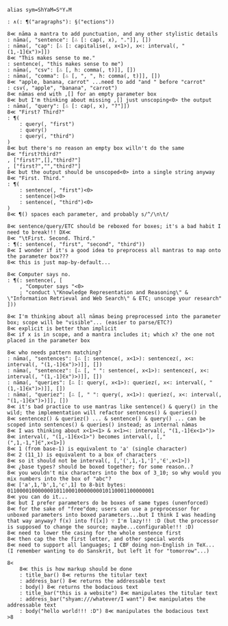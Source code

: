 `alias sym=ShYaM=SᴴYₐM`

	: ∧(: ¶("aragraphs"): §("ections"))

	8≪ nāma a mantra to add punctuation, and any other stylistic details
	: nāma(, "sentence": [∴ [: cap(, x), "."]], [])
	: nāma(, "cap": [∴ [: capitalise(, x<1>), x<: interval(, "(1,-1]∈x")>]])
	8≪ "This makes sense to me."
	: sentence(, "this makes sense to me")
	: nāma(, "csv": [∴ [, h: comma(, t)]], [])
	: nāma(, "comma": [∴ [, ", ", h: comma(, t)]], [])
	8≪ "apple, banana, carrot" ...need to add "and " before "carrot"
	: csv(, "apple", "banana", "carrot")
	8≪ nāmas end with ,[] for an empty parameter box
	8≪ but I'm thinking about missing ,[] just unscoping<0> the output
	: nāma(, "query": [∴ [: cap(, x), "?"]])
	8≪ "First? Third?"
	: ¶(
		: query(, "first")
		: query()
		: query(, "third")
	)
	8≪ but there's no reason an empty box willn't do the same
	8≪ "first?third?"
	, ["first?",[],"third?"]
	, ["first?","","third?"]
	8≪ but the output should be unscoped<0> into a single string anyway
	8≪ "First. Third."	
	: ¶(
		: sentence(, "first")<0>
		: sentence()<0>
		: sentence(, "third")<0>
	)
	8≪ ¶() spaces each parameter, and probably s/^/\n\t/
	
	8≪ sentence/query/ETC should be reboxed for boxes; it's a bad habit I need to break!!! DX≪
	8≪ "\tFirst. Second. Third."
	: ¶(: sentence(, "first", "second", "third"))
	8≪ I wonder if it's a good idea to preprocess all mantras to map onto the parameter box???
	8≪ this is just map-by-default...
	
	8≪ Computer says no.
	: ¶(: sentence(, [
		, "Computer says "<0>
		; "conduct \"Knowledge Representation and Reasoning\" & \"Information Retrieval and Web Search\" & ETC; unscope your research"
	]))
	
	8≪ I'm thinking about all nāmas being preprocessed into the parameter box; scope will be "visible"... (easier to parse/ETC?)
	8≪ explicit is better than implicit
	8≪ if x is in scope, and a mantra includes it; which x? the one not placed in the parameter box

	8≪ who needs pattern matching?
	: nāma(, "sentences": [∴ [: sentence(, x<1>): sentencez(, x<: interval(, "(1,-1]∈x")>)]], [])
	: nāma(, "sentencez": [∴ [, " ": sentence(, x<1>): sentencez(, x<: interval(, "(1,-1]∈x")>)]], [])
	: nāma(, "queries": [∴ [: query(, x<1>): queriez(, x<: interval(, "(1,-1]∈x")>)]], [])
	: nāma(, "queriez": [∴ [, " ": query(, x<1>): queriez(, x<: interval(, "(1,-1]∈x")>)]], [])
	8≪ it's bad practice to use mantras like sentence() & query() in the wild; the implementation will refactor sentences() & queries()
	8≪ sentencez() & queriez() ... & sentence() & query() ... can be scoped into sentences() & queries() instead; as internal nāmas
	8≪ I was thinking about x<1><1> & x<1><: interval(, "(1,-1]∈x<1>")>
	8≪ interval(, "(1,-1]∈x<1>") becomes interval(, [,"(",1,-1,"]∈",x<1>])
	8≪ 1 (from base-1) is equivalent to 'a' (single character)
	8≪ 2 (11_1) is equivalent to a box of characters
	8≪ so it should not be interval(, [,'(',1,-1,']','∈',x<1>])
	8≪ ¿base types? should be boxed together; for some reason..?
	8≪ you wouldn't mix characters into the box of 3_10; so why would you mix numbers into the box of "abc"?
	8≪ ['a',1,'b',1,'c',1] to 8-bit bytes: 011000010000000101100010000000010110001100000001
	8≪ you can do it...
	8≪ but I prefer parameters do be boxes of same types (unenforced)
	8≪ for the sake of "free"dom; users can use a preprocessor for unboxed parameters into boxed parameters...but I think I was heading that way anyway? f(x) into f([x]) ∵ I'm lazy!!! :D (but the processor is supposed to change the source; maybe...configurable!!! :D)
	8≪ need to lower the casing for the whole sentence first
	8≪ then cap the the first letter, and other special words
	8≪ need to support all languages; I CBF doing non-English in TeX... (I remember wanting to do Sanskrit, but left it for "tomorrow"...)

	8<
		8≪ this is how markup should be done
		: title_bar() 8≪ returns the titular text
		: address_bar() 8≪ returns the addressable text
		: body() 8≪ returns the bodacious text
		: title_bar("this is a website") 8≪ manipulates the titular text
		: address_bar("shyam:///whatever/I want") 8≪ manipulates the addressable text
		: body("hello world!!! :D") 8≪ manipulates the bodacious text
	>8
